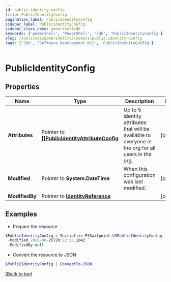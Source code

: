 ```yaml
---
id: public-identity-config
title: PublicIdentityConfig
pagination_label: PublicIdentityConfig
sidebar_label: PublicIdentityConfig
sidebar_class_name: powershellsdk
keywords: ['powershell', 'PowerShell', 'sdk', 'PublicIdentityConfig'] 
slug: /tools/sdk/powershell/v3/models/public-identity-config
tags: ['SDK', 'Software Development Kit', 'PublicIdentityConfig']
---
```



# PublicIdentityConfig

## Properties

Name | Type | Description | Notes
------------ | ------------- | ------------- | -------------
**Attributes** |  Pointer to [**[]PublicIdentityAttributeConfig**](public-identity-attribute-config) | Up to 5 identity attributes that will be available to everyone in the org for all users in the org. | [optional] 
**Modified** |  Pointer to **System.DateTime** | When this configuration was last modified. | [optional] 
**ModifiedBy** |  Pointer to [**IdentityReference**](identity-reference) |  | [optional] 

## Examples

- Prepare the resource
```powershell
$PublicIdentityConfig = Initialize-PSSailpoint.V3PublicIdentityConfig  -Attributes null `
 -Modified 2018-06-25T20:22:28.104Z `
 -ModifiedBy null
```

- Convert the resource to JSON
```powershell
$PublicIdentityConfig | ConvertTo-JSON
```


[[Back to top]](#) 

